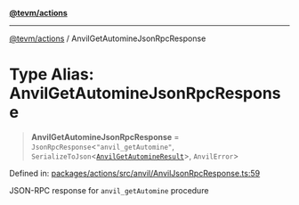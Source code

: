 [**@tevm/actions**](../README.md)

***

[@tevm/actions](../globals.md) / AnvilGetAutomineJsonRpcResponse

# Type Alias: AnvilGetAutomineJsonRpcResponse

> **AnvilGetAutomineJsonRpcResponse** = `JsonRpcResponse`\<`"anvil_getAutomine"`, `SerializeToJson`\<[`AnvilGetAutomineResult`](AnvilGetAutomineResult.md)\>, `AnvilError`\>

Defined in: [packages/actions/src/anvil/AnvilJsonRpcResponse.ts:59](https://github.com/evmts/tevm-monorepo/blob/main/packages/actions/src/anvil/AnvilJsonRpcResponse.ts#L59)

JSON-RPC response for `anvil_getAutomine` procedure
